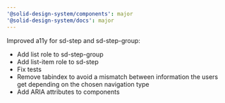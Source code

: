 ```yaml
---
'@solid-design-system/components': major
'@solid-design-system/docs': major
---
```


Improved a11y for sd-step and sd-step-group:

- Add list role to sd-step-group
- Add list-item role to sd-step
- Fix tests
- Remove tabindex to avoid a mismatch between information the users get depending on the chosen navigation type
- Add ARIA attributes to components
